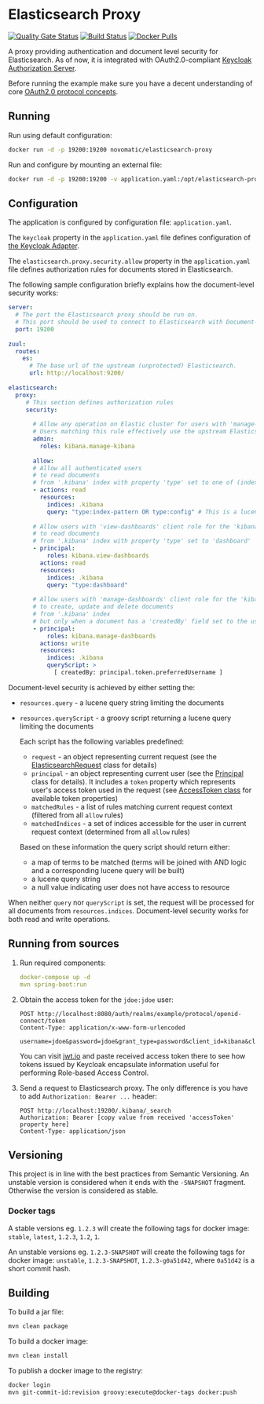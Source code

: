 # Elasticsearch Proxy

[![Quality Gate Status](https://sonarcloud.io/api/project_badges/measure?project=novomatic-tech_elasticsearch-proxy&metric=alert_status)](https://sonarcloud.io/dashboard?id=novomatic-tech_elasticsearch-proxy)
[![Build Status](https://travis-ci.org/novomatic-tech/elasticsearch-proxy.svg?branch=master)](https://travis-ci.org/novomatic-tech/elasticsearch-proxy)
[![Docker Pulls](https://img.shields.io/docker/pulls/novomatic/elasticsearch-proxy.svg)](https://hub.docker.com/r/novomatic/elasticsearch-proxy)

A proxy providing authentication and document level security for Elasticsearch.
As of now, it is integrated with OAuth2.0-compliant [Keycloak Authorization Server](https://www.keycloak.org/).

Before running the example make sure you have a decent understanding of 
core [OAuth2.0 protocol concepts](https://www.digitalocean.com/community/tutorials/an-introduction-to-oauth-2).

## Running

Run using default configuration:

```bash
docker run -d -p 19200:19200 novomatic/elasticsearch-proxy
```

Run and configure by mounting an external file:

```bash
docker run -d -p 19200:19200 -v application.yaml:/opt/elasticsearch-proxy/application.yaml novomatic/elasticsearch-proxy
```

## Configuration

The application is configured by configuration file: `application.yaml`.

The `keycloak` property in the `application.yaml` file defines configuration 
of [the Keycloak Adapter](https://www.keycloak.org/docs/latest/securing_apps/#java-adapters).

The `elasticsearch.proxy.security.allow` property in the `application.yaml`
file defines authorization rules for documents stored in Elasticsearch.

The following sample configuration briefly explains how 
the document-level security works:

```yaml
server:
  # The port the Elasticsearch proxy should be run on.
  # This port should be used to connect to Elasticsearch with Document-level security.
  port: 19200
  
zuul:
  routes:
    es:
      # The base url of the upstream (unprotected) Elasticsearch.
      url: http://localhost:9200/
      
elasticsearch:
  proxy:
     # This section defines authorization rules
     security:
     
       # Allow any operation on Elastic cluster for users with 'manage-kibana' client role for the 'kibana' client  
       # Users matching this rule effectively use the upstream Elasticsearch as it was unprotected. 
       admin:
         roles: kibana.manage-kibana
         
       allow:
       # Allow all authenticated users
       # to read documents
       # from '.kibana' index with property 'type' set to one of (index-pattern, config)
       - actions: read
         resources:
           indices: .kibana
           query: "type:index-pattern OR type:config" # This is a lucene query
          
       # Allow users with 'view-dashboards' client role for the 'kibana' client
       # to read documents
       # from '.kibana' index with property 'type' set to 'dashboard'
       - principal:
           roles: kibana.view-dashboards
         actions: read
         resources:
           indices: .kibana
           query: "type:dashboard"
 
       # Allow users with 'manage-dashboards' client role for the 'kibana' client
       # to create, update and delete documents
       # from '.kibana' index 
       # but only when a document has a 'createdBy' field set to the username
       - principal:
           roles: kibana.manage-dashboards
         actions: write
         resources:
           indices: .kibana
           queryScript: > 
             [ createdBy: principal.token.preferredUsername ] 
```

Document-level security is achieved by either setting the:

- `resources.query` - a lucene query string limiting the documents
- `resources.queryScript` - a groovy script returning a lucene query limiting the documents
  
  Each script has the following variables predefined: 
  
  - `request` - an object representing current request (see the [ElasticsearchRequest](src/main/java/com/novomatic/elasticsearch/proxy/ElasticsearchRequest.java) class for details)
  - `principal` - an object representing current user (see the [Principal](src/main/java/com/novomatic/elasticsearch/proxy/Principal.java) class for details).
     It includes a `token` property which represents user's access token used in the request
     (see [AccessToken class](https://www.keycloak.org/docs-api/3.4/javadocs/org/keycloak/representations/AccessToken.html) for available token properties)
  - `matchedRules` - a list of rules matching current request context (filtered from all `allow` rules)
  - `matchedIndices` - a set of indices accessible for the user in current request context (determined from all `allow` rules)
  
  Based on these information the query script should return either:
  
  - a map of terms to be matched (terms will be joined with AND logic and a corresponding lucene query will be built)
  - a lucene query string
  - a null value indicating user does not have access to resource

When neither `query` nor `queryScript` is set, the request will be processed for all documents from `resources.indices`.
Document-level security works for both read and write operations.

## Running from sources

1. Run required components:

   ```yaml
   docker-compose up -d
   mvn spring-boot:run
   ```

2. Obtain the access token for the `jdoe:jdoe` user:

   ```
   POST http://localhost:8080/auth/realms/example/protocol/openid-connect/token
   Content-Type: application/x-www-form-urlencoded
   
   username=jdoe&password=jdoe&grant_type=password&client_id=kibana&client_secret=y8gSCns8hPTkQr6Zqwu2hPw6ScQDZNZz
   ```

   You can visit [jwt.io](http://jwt.io/) and paste received access token there to 
   see how tokens issued by Keycloak encapsulate information useful 
   for performing Role-based Access Control.

3. Send a request to Elasticsearch proxy. 
   The only difference is you have to add `Authorization: Bearer ...` header:

   ```
   POST http://localhost:19200/.kibana/_search
   Authorization: Bearer [copy value from received 'accessToken' property here]
   Content-Type: application/json
   ```

## Versioning

This project is in line with the best practices from Semantic Versioning. An unstable version is considered when it ends with the `-SNAPSHOT` fragment. Otherwise the version is considered as stable.

### Docker tags

A stable versions eg. `1.2.3` will create the following tags for docker image: `stable`, `latest`, `1.2.3`, `1.2`, `1`.

An unstable versions eg. `1.2.3-SNAPSHOT` will create the following tags for docker image: `unstable`, `1.2.3-SNAPSHOT`, `1.2.3-g0a51d42`, where `0a51d42` is a short commit hash.

## Building

To build a jar file:

```bash
mvn clean package
```

To build a docker image:

```bash
mvn clean install
```

To publish a docker image to the registry:

```bash
docker login
mvn git-commit-id:revision groovy:execute@docker-tags docker:push
```
